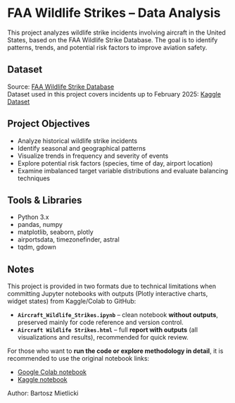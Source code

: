 # FAA Wildlife Strikes – Data Analysis

This project analyzes wildlife strike incidents involving aircraft in the United States, based on the FAA Wildlife Strike Database. The goal is to identify patterns, trends, and potential risk factors to improve aviation safety.

## Dataset
Source: [FAA Wildlife Strike Database](https://wildlife.faa.gov/)  
Dataset used in this project covers incidents up to February 2025: [Kaggle Dataset](https://www.kaggle.com/datasets/bartekmietlicki/faa-wildlife-strikes)

## Project Objectives
- Analyze historical wildlife strike incidents
- Identify seasonal and geographical patterns
- Visualize trends in frequency and severity of events
- Explore potential risk factors (species, time of day, airport location)
- Examine imbalanced target variable distributions and evaluate balancing techniques

## Tools & Libraries
- Python 3.x
- pandas, numpy
- matplotlib, seaborn, plotly
- airportsdata, timezonefinder, astral
- tqdm, gdown

## Notes
This project is provided in two formats due to technical limitations when committing Jupyter notebooks with outputs (Plotly interactive charts, widget states) from Kaggle/Colab to GitHub:
- **`Aircraft_Wildlife_Strikes.ipynb`** – clean notebook **without outputs**, preserved mainly for code reference and version control.  
- **`Aircraft Wildlife Strikes.html`** – full **report with outputs** (all visualizations and results), recommended for quick review.  

For those who want to **run the code or explore methodology in detail**, it is recommended to use the original notebook links:  
- [Google Colab notebook](https://colab.research.google.com/drive/1B0NamPImVrFWOxjKxfZpaaoAjG6Iz69N)  
- [Kaggle notebook](https://www.kaggle.com/code/bartekmietlicki/aircraft-wildlife-strikes)

Author: Bartosz Mietlicki
